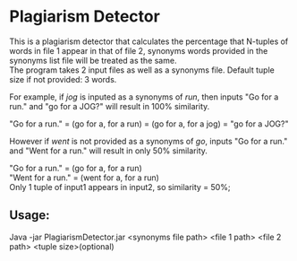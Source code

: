 # Plagiarism Detector #

This is a plagiarism detector that calculates the percentage that N-tuples of words in file 1 appear in that of file 2, synonyms words provided in the synonyms list file will be treated as the same.  
The program takes 2 input files as well as a synonyms file. Default tuple size if not provided: 3 words.

For example, if _jog_ is inputed as a synonyms of _run_, then inputs "Go for a run." and "go for a JOG?" will result in 100% similarity.

"Go for a run." = (go for a, for a run) = (go for a, for a jog) = "go for a JOG?"

However if _went_ is not provided as a synonyms of _go_, inputs "Go for a run." and "Went for a run." will result in only 50% similarity.

"Go for a run." = (go for a, for a run)  
"Went for a run." = (went for a, for a run)  
Only 1 tuple of input1 appears in input2, so similarity = 50%;

## Usage: ##
Java -jar PlagiarismDetector.jar \<synonyms file path> <file 1 path> <file 2 path> \<tuple size>(optional)
